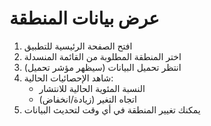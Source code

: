 # عرض بيانات المنطقة

1. افتح الصفحة الرئيسية للتطبيق
2. اختر المنطقة المطلوبة من القائمة المنسدلة
3. انتظر تحميل البيانات (سيظهر مؤشر تحميل)
4. شاهد الإحصائيات الحالية:
   - النسبة المئوية الحالية للانتشار
   - اتجاه التغير (زيادة/انخفاض)
5. يمكنك تغيير المنطقة في أي وقت لتحديث البيانات